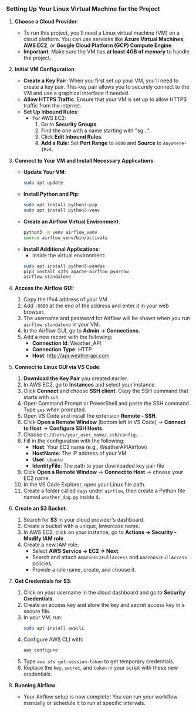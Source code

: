 ### Setting Up Your Linux Virtual Machine for the Project

1. **Choose a Cloud Provider**:
   - To run this project, you'll need a Linux virtual machine (VM) on a cloud platform. You can use services like **Azure Virtual Machines**, **AWS EC2**, or **Google Cloud Platform (GCP) Compute Engine**.
   - **Important**: Make sure the VM has **at least 4GB of memory** to handle the project.

2. **Initial VM Configuration**:
   - **Create a Key Pair**: When you first set up your VM, you'll need to create a key pair. This key pair allows you to securely connect to the VM and use a graphical interface if needed.
   - **Allow HTTPS Traffic**: Ensure that your VM is set up to allow HTTPS traffic from the internet.
   - **Set Up Inbound Rules**:
     - For AWS EC2: 
       1. Go to **Security Groups**.
       2. Find the one with a name starting with "sg...".
       3. Click **Edit Inbound Rules**.
       4. **Add a Rule**: Set **Port Range** to `8080` and **Source** to `Anywhere-IPv4`.

3. **Connect to Your VM and Install Necessary Applications**:
   - **Update Your VM**:
     ```bash
     sudo apt update
     ```
   - **Install Python and Pip**:
     ```bash
     sudo apt install python3-pip
     sudo apt install python3-venv
     ```
   - **Create an Airflow Virtual Environment**:
     ```bash
     python3 -m venv airflow_venv
     source airflow_venv/bin/activate
     ```
   - **Install Additional Applications**:
     - Inside the virtual environment:
     ```bash
     sudo apt install python3-pandas
     pip3 install s3fs apache-airflow pyarrow
     airflow standalone
     ```

4. **Access the Airflow GUI**:
   1. Copy the IPv4 address of your VM.
   2. Add `:8080` at the end of the address and enter it in your web browser.
   3. The username and password for Airflow will be shown when you run `airflow standalone` in your VM.
   4. In the Airflow GUI, go to **Admin -> Connections**.
   5. Add a new record with the following:
      - **Connection Id**: Weather_API
      - **Connection Type**: HTTP
      - **Host**: http://api.weatherapi.com

5. **Connect to Linux GUI via VS Code**:
   1. **Download the Key Pair** you created earlier.
   2. In AWS EC2, go to **Instances** and select your instance.
   3. Click **Connect** and choose **SSH client**. Copy the SSH command that starts with `ssh`.
   4. Open Command Prompt or PowerShell and paste the SSH command. Type `yes` when prompted.
   5. Open VS Code and install the extension **Remote - SSH**.
   6. Click **Open a Remote Window** (bottom left in VS Code) -> **Connect to Host** -> **Configure SSH Hosts**.
   7. Choose `C:/Users/your_user_name/.ssh/config`.
   8. Fill in the configuration with the following:
      - **Host**: Your EC2 name (e.g., WeatherAPIAirflow)
      - **HostName**: The IP address of your VM
      - **User**: `ubuntu`
      - **IdentityFile**: The path to your downloaded key pair file
   9. Click **Open a Remote Window** -> **Connect to Host** -> choose your EC2 name.
   10. In the VS Code Explorer, open your Linux file path.
   11. Create a folder called `dags` under `airflow`, then create a Python file named `weather_dag.py` inside it.

6. **Create an S3 Bucket**:
   1. Search for **S3** in your cloud provider's dashboard.
   2. Create a bucket with a unique, lowercase name.
   3. In AWS EC2, click on your instance, go to **Actions -> Security - Modify IAM role**.
   4. Create a new IAM role:
      - Select **AWS Service -> EC2 -> Next**.
      - Search and attach `AmazonEC2FullAccess` and `AmazonS3FullAccess` policies.
      - Provide a role name, create, and choose it.

7. **Get Credentials for S3**:
   1. Click on your username in the cloud dashboard and go to **Security Credentials**.
   2. Create an access key and store the key and secret access key in a secure file.
   3. In your VM, run:
      ```bash
      sudo apt install awscli
      ```
   4. Configure AWS CLI with:
      ```bash
      aws configure
      ```
   5. Type `aws sts get-session-token` to get temporary credentials.
   6. Replace the `key`, `secret`, and `token` in your script with these new credentials.

8. **Running Airflow**:
   - Your Airflow setup is now complete! You can run your workflow manually or schedule it to run at specific intervals.
